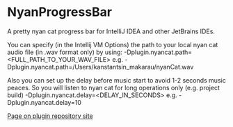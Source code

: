 # NyanProgressBar

A pretty nyan cat progress bar for IntelliJ IDEA and other JetBrains IDEs.

You can specify (in the Intellij VM Options) the path to your local nyan cat audio file (in .wav format only) by using:
 -Dplugin.nyancat.path=<FULL_PATH_TO_YOUR_WAV_FILE>
 e.g.  -Dplugin.nyancat.path=/Users/kanstantsin_makarau/nyanCat.wav
 
 Also you can set up the delay before music start to avoid 1-2 seconds music peaces. So you will listen to nyan cat for long operations only (e.g. project build)
 -Dplugin.nyancat.delay=<DELAY_IN_SECONDS>
 e.g.  -Dplugin.nyancat.delay=10


[Page on plugin repository site](https://plugins.jetbrains.com/plugin/8575-nyan-progress-bar)
